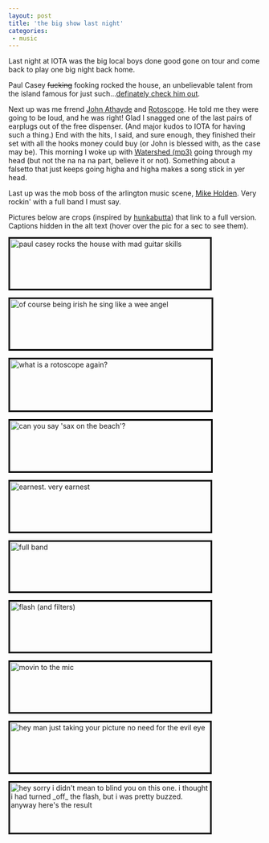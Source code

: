 ```yaml
---
layout: post
title: 'the big show last night'
categories:
 - music
---
```


Last night at IOTA was the big local boys done good gone on tour and come back to play one big night back home. 


Paul Casey <s>fucking</s> fooking rocked the house, an unbelievable talent from the island famous for just such...<a href="http://www.paulcaseymusic.com/">definately check him out</a>.



Next up was me frrend <a href="http://www.boboroshi.com/">John Athayde</a> and <a href="http://rotoscope.com/">Rotoscope</a>. He told me they were going to be loud, and he was right! Glad I snagged one of the last pairs of earplugs out of the free dispenser. (And major kudos to IOTA for having such a thing.) End with the hits, I said, and sure enough, they finished their set with all the hooks money could buy (or John is blessed with, as the case may be). This morning I woke up with <a href="http://rotoscope.com/files/mp3/wl_watershed.mp3">Watershed (mp3)</a> going through my head (but not the na na na part, believe it or not). Something about a falsetto that just keeps going higha and higha makes a song stick in yer head.



Last up was the mob boss of the arlington music scene, <a href="http://mikeholden.com/">Mike Holden</a>. Very rockin' with a full band I must say.



Pictures below are crops (inspired by <a href="http://hunkabutta.com">hunkabutta</a>) that link to a full version. Captions hidden in the alt text (hover over the pic for a sec to see them).


<a href="images/athayde_holden_show_iota/paul_casey_2.jpg"><img src="images/athayde_holden_show_iota/paul_casey_2_crop.jpg" width="399" height="100" border="3" style="border-color:black;" alt="paul casey rocks the house with mad guitar skills"></a>


<a href="images/athayde_holden_show_iota/paul_casey_1.jpg"><img border="3" src="images/athayde_holden_show_iota/paul_casey_1_crop.jpg" width="402" height="100" style="border-color:black;" alt="of course being irish he sing like a wee angel"></a>


<a href="images/athayde_holden_show_iota/rotoscope_1.jpg"><img border="3" src="images/athayde_holden_show_iota/rotoscope_1_crop.jpg" width="401" height="102" style="border-color:black;" alt="what is a rotoscope again?"></a>



<a href="images/athayde_holden_show_iota/rotoscope_2.jpg"><img border="3" src="images/athayde_holden_show_iota/rotoscope_2_crop.jpg" width="401" height="101" style="border-color:black;" alt="can you say 'sax on the beach'?"></a>


<a href="images/athayde_holden_show_iota/rotoscope_3.jpg"><img border="3" src="images/athayde_holden_show_iota/rotoscope_3_crop.jpg" width="400" height="100" style="border-color:black;" alt="earnest. very earnest"></a>


<a href="images/athayde_holden_show_iota/rotoscope_4.jpg"><img border="3" src="images/athayde_holden_show_iota/rotoscope_4_crop.jpg" width="400" height="99" style="border-color:black;" alt="full band"></a>


<a href="images/athayde_holden_show_iota/rotoscope_5.jpg"><img border="3" src="images/athayde_holden_show_iota/rotoscope_5_crop.jpg" width="400" height="100" style="border-color:black;" alt="flash (and filters)"></a>


<a href="images/athayde_holden_show_iota/holden_3.jpg"><img border="3" src="images/athayde_holden_show_iota/holden_3_crop.jpg" width="400" height="100" style="border-color:black;" alt="movin to the mic"></a>


<a href="images/athayde_holden_show_iota/holden_1.jpg"><img border="3" src="images/athayde_holden_show_iota/holden_1_crop.jpg" width="399" height="100" style="border-color:black;" alt="hey man just taking your picture no need for the evil eye"></a>


<a href="images/athayde_holden_show_iota/holden_2.jpg"><img border="3" src="images/athayde_holden_show_iota/holden_2_crop.jpg" width="399" height="100" style="border-color:black;" alt="hey sorry i didn't mean to blind you on this one. i thought i had turned _off_ the flash, but i was pretty buzzed. anyway here's the result"></a>
